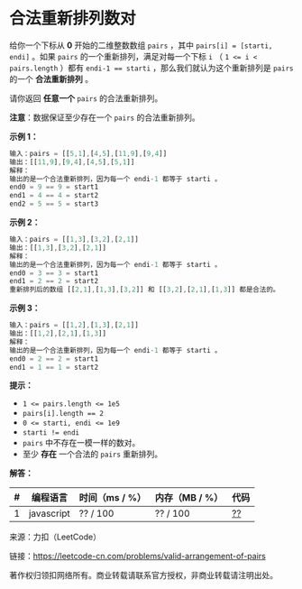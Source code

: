 # 合法重新排列数对

给你一个下标从 **0** 开始的二维整数数组 `pairs` ，其中 `pairs[i] = [starti, endi]` 。如果 `pairs` 的一个重新排列，满足对每一个下标 `i` （ `1 <= i < pairs.length` ）都有 `endi-1 == starti` ，那么我们就认为这个重新排列是 `pairs` 的一个 **合法重新排列** 。

请你返回 **任意一个** `pairs` 的合法重新排列。

**注意**：数据保证至少存在一个 `pairs` 的合法重新排列。

**示例 1：**

``` javascript
输入：pairs = [[5,1],[4,5],[11,9],[9,4]]
输出：[[11,9],[9,4],[4,5],[5,1]]
解释：
输出的是一个合法重新排列，因为每一个 endi-1 都等于 starti 。
end0 = 9 == 9 = start1 
end1 = 4 == 4 = start2
end2 = 5 == 5 = start3
```

**示例 2：**

``` javascript
输入：pairs = [[1,3],[3,2],[2,1]]
输出：[[1,3],[3,2],[2,1]]
解释：
输出的是一个合法重新排列，因为每一个 endi-1 都等于 starti 。
end0 = 3 == 3 = start1
end1 = 2 == 2 = start2
重新排列后的数组 [[2,1],[1,3],[3,2]] 和 [[3,2],[2,1],[1,3]] 都是合法的。
```

**示例 3：**

``` javascript
输入：pairs = [[1,2],[1,3],[2,1]]
输出：[[1,2],[2,1],[1,3]]
解释：
输出的是一个合法重新排列，因为每一个 endi-1 都等于 starti 。
end0 = 2 == 2 = start1
end1 = 1 == 1 = start2
```

**提示：**

- `1 <= pairs.length <= 1e5`
- `pairs[i].length == 2`
- `0 <= starti, endi <= 1e9`
- `starti != endi`
- `pairs` 中不存在一模一样的数对。
- 至少 **存在** 一个合法的 `pairs` 重新排列。

**解答：**

**#**|**编程语言**|**时间（ms / %）**|**内存（MB / %）**|**代码**
--|--|--|--|--
1|javascript|??  / 100|?? / 100|[??](./javascript/ac_v1.js)

来源：力扣（LeetCode）

链接：https://leetcode-cn.com/problems/valid-arrangement-of-pairs

著作权归领扣网络所有。商业转载请联系官方授权，非商业转载请注明出处。
